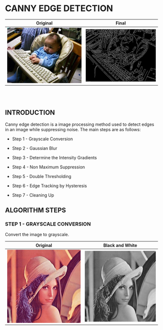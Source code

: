 # CANNY EDGE DETECTION
Original                   |  Final
:-------------------------:|:-------------------------:
![](assets/README/1.jpg)   |  ![](assets/README/2.jpg)
<br>
<br>

## INTRODUCTION

Canny edge detection is a image processing method used to detect edges in an image while suppressing noise. The main steps are as follows:

* Step 1 - Grayscale Conversion

* Step 2 - Gaussian Blur

* Step 3 - Determine the Intensity Gradients

* Step 4 - Non Maximum Suppression

* Step 5 - Double Thresholding

* Step 6 - Edge Tracking by Hysteresis

* Step 7 - Cleaning Up


## ALGORITHM STEPS

### STEP 1 - GRAYSCALE CONVERSION

Convert the image to grayscale.

Original                   |  Black and White
:-------------------------:|:-------------------------:
![](assets/README/3.jpg)   |  ![](assets/README/4.jpg)





















